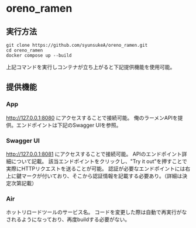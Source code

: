 # oreno_ramen

## 実行方法
```
git clone https://github.com/syunsukeA/oreno_ramen.git
cd oreno_ramen
docker compose up --build
```
上記コマンドを実行しコンテナが立ち上がると下記提供機能を使用可能。
## 提供機能
### App
http://127.0.0.1:8080 にアクセスすることで接続可能。
俺のラーメンAPIを提供。エンドポイントは下記のSwagger UIを参照。

### Swagger UI
http://127.0.0.1:8081 にアクセスすることで接続可能。
APIのエンドポイント詳細について記載。
該当エンドポイントをクリックし、"Try it out"を押すことで実際にHTTPリクエストを送ることが可能。
認証が必要なエンドポイントには右上に鍵マークが付いており、そこから認証情報を記載する必要あり。（詳細は決定次第記載）

### Air
ホットリロードツールのサービス名。
コードを変更した際は自動で再実行がなされるようになっており、再度buildする必要がない。